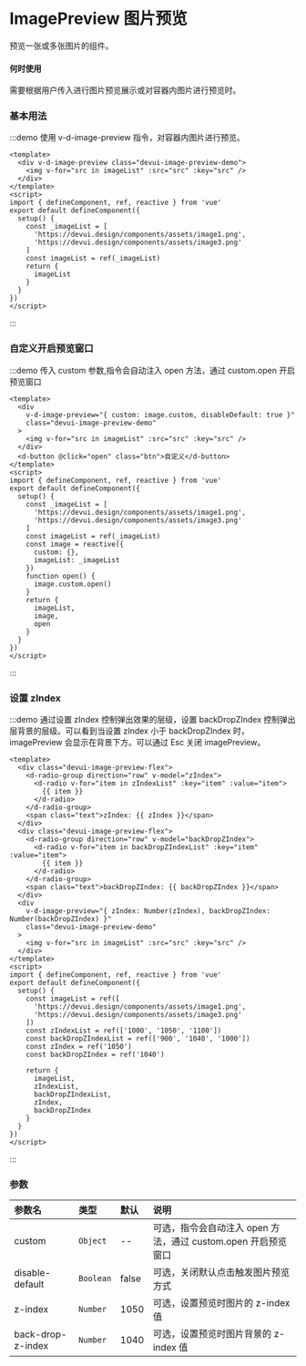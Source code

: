 # ImagePreview 图片预览

预览一张或多张图片的组件。

#### 何时使用

需要根据用户传入进行图片预览展示或对容器内图片进行预览时。

### 基本用法

:::demo 使用 v-d-image-preview 指令，对容器内图片进行预览。

```vue
<template>
  <div v-d-image-preview class="devui-image-preview-demo">
    <img v-for="src in imageList" :src="src" :key="src" />
  </div>
</template>
<script>
import { defineComponent, ref, reactive } from 'vue'
export default defineComponent({
  setup() {
    const _imageList = [
      'https://devui.design/components/assets/image1.png',
      'https://devui.design/components/assets/image3.png'
    ]
    const imageList = ref(_imageList)
    return {
      imageList
    }
  }
})
</script>
```

:::

### 自定义开启预览窗口

:::demo 传入 custom 参数,指令会自动注入 open 方法，通过 custom.open 开启预览窗口

```vue
<template>
  <div
    v-d-image-preview="{ custom: image.custom, disableDefault: true }"
    class="devui-image-preview-demo"
  >
    <img v-for="src in imageList" :src="src" :key="src" />
  </div>
  <d-button @click="open" class="btn">自定义</d-button>
</template>
<script>
import { defineComponent, ref, reactive } from 'vue'
export default defineComponent({
  setup() {
    const _imageList = [
      'https://devui.design/components/assets/image1.png',
      'https://devui.design/components/assets/image3.png'
    ]
    const imageList = ref(_imageList)
    const image = reactive({
      custom: {},
      imageList: _imageList
    })
    function open() {
      image.custom.open()
    }
    return {
      imageList,
      image,
      open
    }
  }
})
</script>
```

:::

### 设置 zIndex

:::demo 通过设置 zIndex 控制弹出效果的层级，设置 backDropZIndex 控制弹出层背景的层级。可以看到当设置 zIndex 小于 backDropZIndex 时，imagePreview 会显示在背景下方。可以通过 Esc 关闭 imagePreview。

```vue
<template>
  <div class="devui-image-preview-flex">
    <d-radio-group direction="row" v-model="zIndex">
      <d-radio v-for="item in zIndexList" :key="item" :value="item">
        {{ item }}
      </d-radio>
    </d-radio-group>
    <span class="text">zIndex: {{ zIndex }}</span>
  </div>
  <div class="devui-image-preview-flex">
    <d-radio-group direction="row" v-model="backDropZIndex">
      <d-radio v-for="item in backDropZIndexList" :key="item" :value="item">
        {{ item }}
      </d-radio>
    </d-radio-group>
    <span class="text">backDropZIndex: {{ backDropZIndex }}</span>
  </div>
  <div
    v-d-image-preview="{ zIndex: Number(zIndex), backDropZIndex: Number(backDropZIndex) }"
    class="devui-image-preview-demo"
  >
    <img v-for="src in imageList" :src="src" :key="src" />
  </div>
</template>
<script>
import { defineComponent, ref, reactive } from 'vue'
export default defineComponent({
  setup() {
    const imageList = ref([
      'https://devui.design/components/assets/image1.png',
      'https://devui.design/components/assets/image3.png'
    ])
    const zIndexList = ref(['1000', '1050', '1100'])
    const backDropZIndexList = ref(['900', '1040', '1000'])
    const zIndex = ref('1050')
    const backDropZIndex = ref('1040')

    return {
      imageList,
      zIndexList,
      backDropZIndexList,
      zIndex,
      backDropZIndex
    }
  }
})
</script>
```

:::

### 参数

|      参数名      |   类型    | 默认  | 说明                                                          |
| :------------ | :------- | :--- | :------------------------------------------------------------ |
|     custom     | `Object`  |  --   | 可选，指令会自动注入 open 方法，通过 custom.open 开启预览窗口 |
| disable-default | `Boolean` | false | 可选，关闭默认点击触发图片预览方式                            |
|     z-index     | `Number`  | 1050  | 可选，设置预览时图片的 z-index 值                             |
| back-drop-z-index | `Number`  | 1040  | 可选，设置预览时图片背景的 z-index 值                         |

<style lang="scss">
.devui-image-preview-demo {
  display: flex;
  flex-wrap: wrap;
  img {
    cursor: pointer;
    margin-bottom: 10px;
  }
  .btn {
    margin: 10px;
  }
}
.devui-image-preview-flex {
  display: flex;
  align-items: center;
  .text {
    margin-left: 20px;
  }
}
</style>
